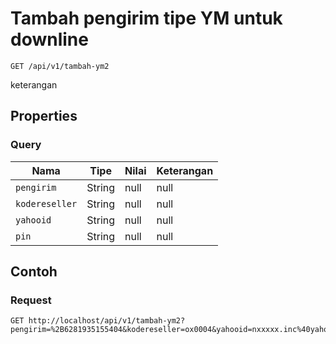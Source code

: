 # Tambah pengirim tipe YM untuk downline
```http
GET /api/v1/tambah-ym2
```
keterangan
## Properties
### Query
Nama | Tipe | Nilai | Keterangan
--- | --- | --- | ---
<code>pengirim</code> | String | null | null
<code>kodereseller</code> | String | null | null
<code>yahooid</code> | String | null | null
<code>pin</code> | String | null | null
## Contoh
### Request
```http
GET http://localhost/api/v1/tambah-ym2?pengirim=%2B6281935155404&kodereseller=ox0004&yahooid=nxxxxx.inc%40yahoo.co.id&pin=1234


```
